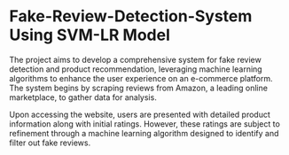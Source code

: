 # Fake-Review-Detection-System Using SVM-LR Model
The project aims to develop a comprehensive system for fake review detection and product recommendation, leveraging machine learning algorithms to enhance the user experience on an e-commerce platform. The system begins by scraping reviews from Amazon, a leading online marketplace, to gather data for analysis.

Upon accessing the website, users are presented with detailed product information
along with initial ratings. However, these ratings are subject to refinement through a machine
learning algorithm designed to identify and filter out fake reviews.
